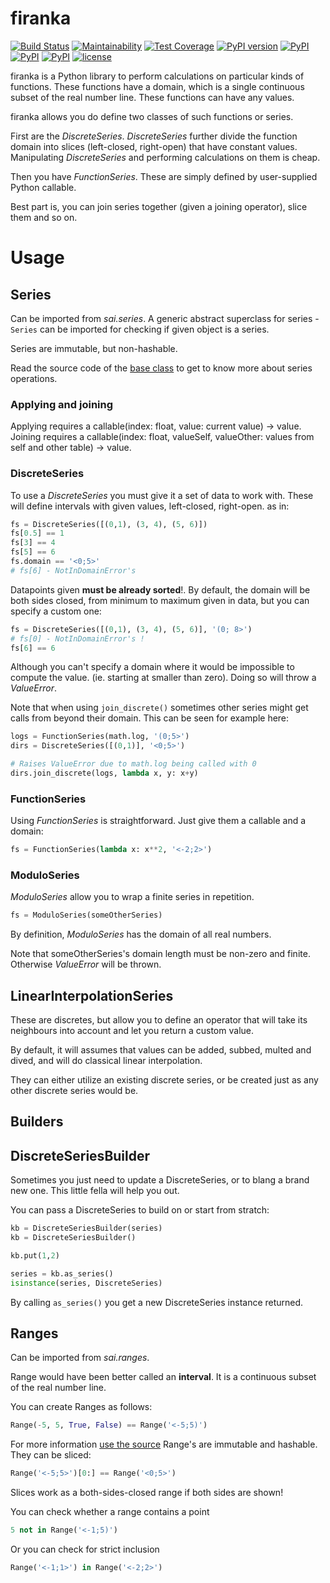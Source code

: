 # firanka

[![Build Status](https://travis-ci.org/smok-serwis/firanka.svg)](https://travis-ci.org/smok-serwis/firanka)
[![Maintainability](https://api.codeclimate.com/v1/badges/97a30fdc35e61f8d7c86/maintainability)](https://codeclimate.com/github/smok-serwis/firanka/maintainability)
[![Test Coverage](https://api.codeclimate.com/v1/badges/97a30fdc35e61f8d7c86/test_coverage)](https://codeclimate.com/github/smok-serwis/firanka/test_coverage)
[![PyPI version](https://badge.fury.io/py/firanka.svg)](https://badge.fury.io/py/firanka)
[![PyPI](https://img.shields.io/pypi/pyversions/firanka.svg)]()
[![PyPI](https://img.shields.io/pypi/implementation/firanka.svg)]()
[![PyPI](https://img.shields.io/pypi/wheel/firanka.svg)]()
[![license](https://img.shields.io/github/license/mashape/apistatus.svg)]()

firanka is a Python library to perform calculations on particular kinds of
functions. These functions have a domain, which is a single continuous subset
of the real number line. These functions can have any values.

firanka allows you do define two classes of such functions or series.

First are the _DiscreteSeries_. _DiscreteSeries_ further divide the function
domain into slices (left-closed, right-open) that have constant values.
Manipulating _DiscreteSeries_ and performing calculations on them is cheap.

Then you have _FunctionSeries_. These are simply defined by user-supplied
Python callable.

Best part is, you can join series together (given a joining operator),
slice them and so on.


# Usage

## Series

Can be imported from _sai.series_. A generic abstract superclass for series - 
`Series` can be imported for checking if given object is a series.

Series are immutable, but non-hashable.

Read the source code of the [base class](firanka/series/series.py#L11) to get
to know more about series operations.


### Applying and joining

Applying requires a callable(index: float, value: current value) -> value.
Joining requires a callable(index: float, valueSelf, valueOther: values from self and other table) -> value.


### DiscreteSeries

To use a _DiscreteSeries_ you must give it a set of data to work with. These
will define intervals with given values, left-closed, right-open. as in: 

```python
fs = DiscreteSeries([(0,1), (3, 4), (5, 6)])
fs[0.5] == 1
fs[3] == 4
fs[5] == 6
fs.domain == '<0;5>'
# fs[6] - NotInDomainError's
```

Datapoints given **must be already sorted**!. By default, the domain
will be both sides closed, from minimum to maximum given in data, but you can
specify a custom one:

```python
fs = DiscreteSeries([(0,1), (3, 4), (5, 6)], '(0; 8>')
# fs[0] - NotInDomainError's !
fs[6] == 6
```

Although you can't specify a domain where it would be impossible to compute the value.
(ie. starting at smaller than zero). Doing so will throw a _ValueError_.

Note that when using `join_discrete()` sometimes other series might get calls 
from beyond their domain. This can be seen for example here:

```python
logs = FunctionSeries(math.log, '(0;5>')
dirs = DiscreteSeries([(0,1)], '<0;5>')

# Raises ValueError due to math.log being called with 0
dirs.join_discrete(logs, lambda x, y: x+y)   
```

### FunctionSeries

Using _FunctionSeries_ is straightforward. Just give them a callable and
a domain:

```python
fs = FunctionSeries(lambda x: x**2, '<-2;2>')
```

### ModuloSeries

_ModuloSeries_ allow you to wrap a finite series in repetition.

```python
fs = ModuloSeries(someOtherSeries)
```

By definition, _ModuloSeries_ has the domain of all real numbers.

Note that someOtherSeries's domain length must be non-zero and finite. Otherwise
_ValueError_ will be thrown.

## LinearInterpolationSeries

These are discretes, but allow you to define an operator that will
take its neighbours into account and let you return a custom value.

By default, it will assumes that values can be added, subbed, multed and dived,
and will do classical linear interpolation.

They can either utilize an existing discrete series, or be created just as
any other discrete series would be.

## Builders

## DiscreteSeriesBuilder

Sometimes you just need to update a DiscreteSeries, or to blang a brand new one. This little fella
will help you out.

You can pass a DiscreteSeries to build on or start from stratch:
```python
kb = DiscreteSeriesBuilder(series)
kb = DiscreteSeriesBuilder()

kb.put(1,2)

series = kb.as_series()
isinstance(series, DiscreteSeries)
```

By calling `as_series()` you get a new DiscreteSeries instance returned.


## Ranges

Can be imported from _sai.ranges_.

Range would have been better called an **interval**. It is a continuous subset
of the real number line.

You can create Ranges as follows:

```python
Range(-5, 5, True, False) == Range('<-5;5)')
```

For more information [use the source](firanka/ranges.py#L33)
Range's are immutable and hashable. They can be sliced:

```python
Range('<-5;5>')[0:] == Range('<0;5>')
```

Slices work as a both-sides-closed range if both sides are shown!

You can check whether a range contains a point

```python
5 not in Range('<-1;5)')
```

Or you can check for strict inclusion

```python
Range('<-1;1>') in Range('<-2;2>')
```
